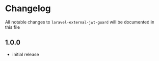 # Changelog

All notable changes to `laravel-external-jwt-guard` will be documented in this file

## 1.0.0

- initial release
